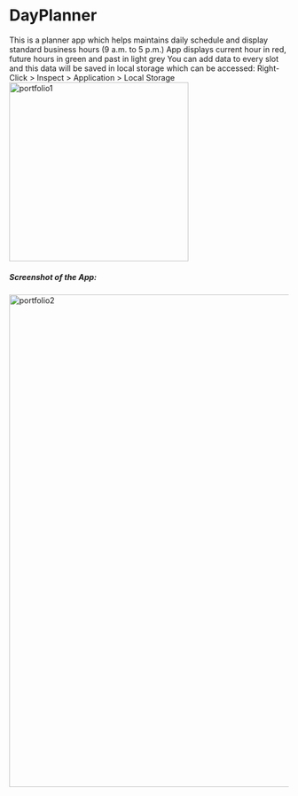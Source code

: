 # DayPlanner

This is a planner app which helps maintains daily schedule and display standard business hours (9 a.m. to 5 p.m.)
App displays current hour in red, future hours in green and past in light grey
You can add data to every slot and this data will be saved in local storage which can be accessed: Right-Click > Inspect > Application > Local Storage
<img width="323" alt="portfolio1" src="https://user-images.githubusercontent.com/54870343/67445181-ea5a3700-f5d9-11e9-9ada-28644c356879.png">

##### Screenshot of the App:


<img width="889" alt="portfolio2" src="https://user-images.githubusercontent.com/54870343/67445192-fe9e3400-f5d9-11e9-8401-b92a664e81da.png">



